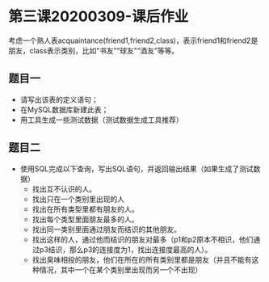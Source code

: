 第三课20200309-课后作业
=======================
考虑一个熟人表acquaintance(friend1,friend2,class)，表示friend1和friend2是朋友，class表示类别，比如“书友”“球友”“酒友”等等。

题目一
------
 - 请写出该表的定义语句；
 - 在MySQL数据库新建此表；
 - 用工具生成一些测试数据（测试数据生成工具推荐）

题目二
------
- 使用SQL完成以下查询，写出SQL语句，并返回输出结果（如果生成了测试数据）
    - 找出互不认识的人。
    - 找出只在一个类别里出现的人
    - 找出在所有类型里都有朋友的人。
    - 找出每个类型里面朋友最多的人。
    - 找出同一类别里面通过朋友而结识的其他朋友。
    - 找出这样的人，通过他而结识的朋友对最多（p1和p2原本不相识，他们通过p3结识，那么p3的连接度为1，找出连接度最高的人）。
    - 找出臭味相投的朋友，他们在所在的所有类别里都是朋友（并且不能有这种情况，其中一个在某个类别里出现而另一个不出现） 

